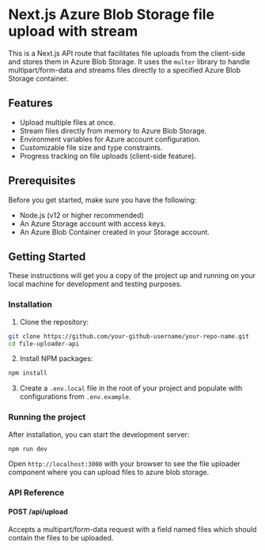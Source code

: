 # Next.js Azure Blob Storage file upload with stream

This is a Next.js API route that facilitates file uploads from the client-side and stores them in Azure Blob Storage. It uses the `multer` library to handle multipart/form-data and streams files directly to a specified Azure Blob Storage container.

## Features

- Upload multiple files at once.
- Stream files directly from memory to Azure Blob Storage.
- Environment variables for Azure account configuration.
- Customizable file size and type constraints.
- Progress tracking on file uploads (client-side feature).

## Prerequisites

Before you get started, make sure you have the following:

- Node.js (v12 or higher recommended)
- An Azure Storage account with access keys.
- An Azure Blob Container created in your Storage account.

## Getting Started

These instructions will get you a copy of the project up and running on your local machine for development and testing purposes.

### Installation

1. Clone the repository:

```bash
git clone https://github.com/your-github-username/your-repo-name.git
cd file-uploader-api
```

2. Install NPM packages:

```bash
npm install
```

3. Create a `.env.local` file in the root of your project and populate with configurations from `.env.example`.

### Running the project

After installation, you can start the development server:

```bash
npm run dev
```

Open `http://localhost:3000` with your browser to see the file uploader component where you can upload files to azure blob storage.

### API Reference

#### POST /api/upload

Accepts a multipart/form-data request with a field named files which should contain the files to be uploaded.
